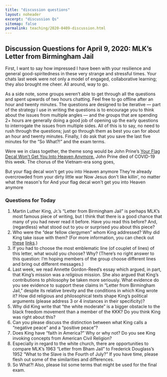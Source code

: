 ```yaml
---
title: "discussion questions"
layout: noheader
excerpt: "discussion Qs"
sitemap: false
permalink: teaching/2020-0409-discussion.html
---
```


## Discussion Questions for April 9, 2020: MLK’s Letter from Birmingham Jail

First, I want to say how impressed I have been with your resilience and general good-spiritedness in these very strange and stressful times. Your chats last week were not only a model of engaged, collaborative learning; they also brought me cheer. All around, way to go.

As a side note, some groups weren’t able to get through all the questions and spent upwards of two hours chatting. Feel free to go offline after an hour and twenty minutes. The questions are designed to be iterative — part of the strategy I use in writing the questions is to encourage you to think about the issues from multiple angles — and the groups that are spending 2+ hours are generally doing a good job of opening up the early questions to interrogate the issues from multiple sides. All of this is to say, no need to rush through the questions; just go through them as best you can for about an hour and twenty minutes. Finally, I do ask that you save the last five minutes for the “So What?!” and the exam terms.

Were we in class together, the theme song would be John Prine’s [Your Flag Decal Won’t Get You Into Heaven Anymore.](https://www.youtube.com/watch?v=OlofnxJxMIQ) John Prine died of COVID-19 this week. The chorus of the Vietnam-era song goes,

But your flag decal won't get you into Heaven anymore
They're already overcrowded from your dirty little war
Now Jesus don't like killin', no matter what the reason's for
And your flag decal won't get you into Heaven anymore

### Questions for Today

1. Martin Luther King, Jr.’s “Letter from Birmingham Jail” is perhaps MLK’s most famous piece of writing, but I think that there is a good chance that many of you had never read it before. Have you read this before? And, (regardless) what stood out to you or surprised you about this piece?
2. Who were the “dear fellow clergymen” whom King addressed? Why did King take issue with them? (For more information, you can check out [these](https://en.wikipedia.org/wiki/A_Call_for_Unity) [links](https://web.archive.org/web/20181229055408/https://moodle.tiu.edu/pluginfile.php/57183/mod_resource/content/1/StatementAndResponseKingBirmingham1.pdf).)
3. If you had to choose the most emblematic line (of couplet of lines) of this letter, what would you choose? Why? (There’s no right answer to this question: I’m hoping members of the group  choose different lines and bring out different messages.)
4. Last week, we read Annette Gordon-Reed’s essay which argued, in part, that King’s mission was a _religious_ mission. She also argued that King’s contributions to philosophy be taken more seriously. What evidence do you see evidence to support these claims in “Letter from Birmingham Jail,” despite its relative brevity and the conditions in which King wrote it? How did religious and philosophical texts shape King’s political arguments (please address 3 or 4 instances in their specificity)?
5. Why did King write that “the white moderate” is a bigger obstacle to the black freedom movement than a member of the KKK? Do you think King was right about this?
6. Can you please discuss the distinction between what King calls a “negative peace” and a “positive peace”?
7. Does King have “faith in America?” Why or why not? Do you see King invoking concepts from American Civil Religion?
8. Especially in regard to the white church, there are opportunities to compare MLK’s 1963 “Letter from Bham Jail” to Frederick Douglass’s 1952 “What to the Slave is the Fourth of July?” If you have time, please flesh out some of the similarities and differences.
9. So What?! Also, please list some terms that might be used for the final exam.
